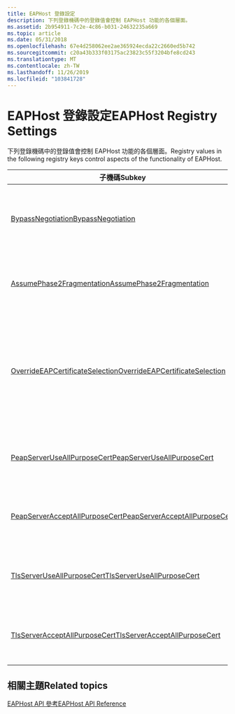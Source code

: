 ```yaml
---
title: EAPHost 登錄設定
description: 下列登錄機碼中的登錄值會控制 EAPHost 功能的各個層面。
ms.assetid: 2b954911-7c2e-4c86-b031-24632235a669
ms.topic: article
ms.date: 05/31/2018
ms.openlocfilehash: 67e4d258062ee2ae365924ecda22c2660ed5b742
ms.sourcegitcommit: c20a43b333f03175ac23823c55f3204bfe8cd243
ms.translationtype: MT
ms.contentlocale: zh-TW
ms.lasthandoff: 11/26/2019
ms.locfileid: "103841728"
---
```

# <a name="eaphost-registry-settings"></a><span data-ttu-id="8ccac-103">EAPHost 登錄設定</span><span class="sxs-lookup"><span data-stu-id="8ccac-103">EAPHost Registry Settings</span></span>

<span data-ttu-id="8ccac-104">下列登錄機碼中的登錄值會控制 EAPHost 功能的各個層面。</span><span class="sxs-lookup"><span data-stu-id="8ccac-104">Registry values in the following registry keys control aspects of the functionality of EAPHost.</span></span>



| <span data-ttu-id="8ccac-105">子機碼</span><span class="sxs-lookup"><span data-stu-id="8ccac-105">Subkey</span></span>                                                                 | <span data-ttu-id="8ccac-106">Description</span><span class="sxs-lookup"><span data-stu-id="8ccac-106">Description</span></span>                                                                                                                                                              |
|------------------------------------------------------------------------|--------------------------------------------------------------------------------------------------------------------------------------------------------------------------|
| [<span data-ttu-id="8ccac-107">BypassNegotiation</span><span class="sxs-lookup"><span data-stu-id="8ccac-107">BypassNegotiation</span></span>](bypassnegotiation.md)                             | <span data-ttu-id="8ccac-108">判斷是否發生 RAS 伺服器和用戶端之間的功能協商。</span><span class="sxs-lookup"><span data-stu-id="8ccac-108">Determines if capabilities negotiation between the RAS server and client occurs.</span></span><br/>                                                                              |
| [<span data-ttu-id="8ccac-109">AssumePhase2Fragmentation</span><span class="sxs-lookup"><span data-stu-id="8ccac-109">AssumePhase2Fragmentation</span></span>](assumephase2fragmentation.md)             | <span data-ttu-id="8ccac-110">判斷 RAS 伺服器和用戶端是否採用第2階段片段。</span><span class="sxs-lookup"><span data-stu-id="8ccac-110">Determines if the RAS server and client assume phase 2 fragmentation.</span></span><br/>                                                                                         |
| [<span data-ttu-id="8ccac-111">OverrideEAPCertificateSelection</span><span class="sxs-lookup"><span data-stu-id="8ccac-111">OverrideEAPCertificateSelection</span></span>](overrideeapcertificateselection.md) | <span data-ttu-id="8ccac-112">判斷用戶端是否會覆寫預設的智慧卡憑證選取行為，並為使用者提供更多憑證以供選擇。</span><span class="sxs-lookup"><span data-stu-id="8ccac-112">Determines whether the client will override the default smart card certificate selection behavior and provide the user with more certificates to choose from.</span></span><br/> |
| [<span data-ttu-id="8ccac-113">PeapServerUseAllPurposeCert</span><span class="sxs-lookup"><span data-stu-id="8ccac-113">PeapServerUseAllPurposeCert</span></span>](peapserveruseallpurposecert.md)         | <span data-ttu-id="8ccac-114">判斷是否使用所有用途的憑證進行 PEAP 驗證。</span><span class="sxs-lookup"><span data-stu-id="8ccac-114">Determines if all-purpose certificates are used for PEAP authentication.</span></span><br/>                                                                                      |
| [<span data-ttu-id="8ccac-115">PeapServerAcceptAllPurposeCert</span><span class="sxs-lookup"><span data-stu-id="8ccac-115">PeapServerAcceptAllPurposeCert</span></span>](peapserveracceptallpurposecert.md)   | <span data-ttu-id="8ccac-116">判斷是否接受 PEAP 驗證的所有用途憑證。</span><span class="sxs-lookup"><span data-stu-id="8ccac-116">Determines if all-purpose certificates are accepted for PEAP authentication.</span></span><br/>                                                                                  |
| [<span data-ttu-id="8ccac-117">TlsServerUseAllPurposeCert</span><span class="sxs-lookup"><span data-stu-id="8ccac-117">TlsServerUseAllPurposeCert</span></span>](tlsserveruseallpurposecert.md)           | <span data-ttu-id="8ccac-118">判斷是否使用所有用途的憑證進行 EAP-TLS 驗證。</span><span class="sxs-lookup"><span data-stu-id="8ccac-118">Determines if all-purpose certificates are used for EAP-TLS authentication.</span></span><br/>                                                                                   |
| [<span data-ttu-id="8ccac-119">TlsServerAcceptAllPurposeCert</span><span class="sxs-lookup"><span data-stu-id="8ccac-119">TlsServerAcceptAllPurposeCert</span></span>](tlsserveracceptallpurposecert.md)     | <span data-ttu-id="8ccac-120">判斷是否接受 EAP-TLS 驗證的所有用途憑證。</span><span class="sxs-lookup"><span data-stu-id="8ccac-120">Determines if all-purpose certificates are accepted for EAP-TLS authentication.</span></span><br/>                                                                               |



 

## <a name="related-topics"></a><span data-ttu-id="8ccac-121">相關主題</span><span class="sxs-lookup"><span data-stu-id="8ccac-121">Related topics</span></span>

<dl> <dt>

[<span data-ttu-id="8ccac-122">EAPHost API 參考</span><span class="sxs-lookup"><span data-stu-id="8ccac-122">EAPHost API Reference</span></span>](eaphost-api-reference.md)
</dt> </dl>

 

 






